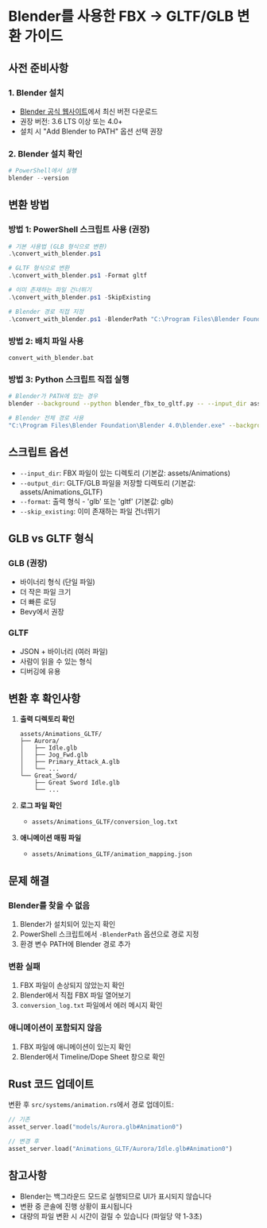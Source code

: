 # Blender를 사용한 FBX → GLTF/GLB 변환 가이드

## 사전 준비사항

### 1. Blender 설치
- [Blender 공식 웹사이트](https://www.blender.org/download/)에서 최신 버전 다운로드
- 권장 버전: 3.6 LTS 이상 또는 4.0+
- 설치 시 "Add Blender to PATH" 옵션 선택 권장

### 2. Blender 설치 확인
```powershell
# PowerShell에서 실행
blender --version
```

## 변환 방법

### 방법 1: PowerShell 스크립트 사용 (권장)
```powershell
# 기본 사용법 (GLB 형식으로 변환)
.\convert_with_blender.ps1

# GLTF 형식으로 변환
.\convert_with_blender.ps1 -Format gltf

# 이미 존재하는 파일 건너뛰기
.\convert_with_blender.ps1 -SkipExisting

# Blender 경로 직접 지정
.\convert_with_blender.ps1 -BlenderPath "C:\Program Files\Blender Foundation\Blender 4.0\blender.exe"
```

### 방법 2: 배치 파일 사용
```batch
convert_with_blender.bat
```

### 방법 3: Python 스크립트 직접 실행
```bash
# Blender가 PATH에 있는 경우
blender --background --python blender_fbx_to_gltf.py -- --input_dir assets/Animations --output_dir assets/Animations_GLTF --format glb

# Blender 전체 경로 사용
"C:\Program Files\Blender Foundation\Blender 4.0\blender.exe" --background --python blender_fbx_to_gltf.py -- --input_dir assets/Animations --output_dir assets/Animations_GLTF --format glb
```

## 스크립트 옵션

- `--input_dir`: FBX 파일이 있는 디렉토리 (기본값: assets/Animations)
- `--output_dir`: GLTF/GLB 파일을 저장할 디렉토리 (기본값: assets/Animations_GLTF)
- `--format`: 출력 형식 - 'glb' 또는 'gltf' (기본값: glb)
- `--skip_existing`: 이미 존재하는 파일 건너뛰기

## GLB vs GLTF 형식

### GLB (권장)
- 바이너리 형식 (단일 파일)
- 더 작은 파일 크기
- 더 빠른 로딩
- Bevy에서 권장

### GLTF
- JSON + 바이너리 (여러 파일)
- 사람이 읽을 수 있는 형식
- 디버깅에 유용

## 변환 후 확인사항

1. **출력 디렉토리 확인**
   ```
   assets/Animations_GLTF/
   ├── Aurora/
   │   ├── Idle.glb
   │   ├── Jog_Fwd.glb
   │   ├── Primary_Attack_A.glb
   │   └── ...
   └── Great_Sword/
       ├── Great Sword Idle.glb
       └── ...
   ```

2. **로그 파일 확인**
   - `assets/Animations_GLTF/conversion_log.txt`

3. **애니메이션 매핑 파일**
   - `assets/Animations_GLTF/animation_mapping.json`

## 문제 해결

### Blender를 찾을 수 없음
1. Blender가 설치되어 있는지 확인
2. PowerShell 스크립트에서 `-BlenderPath` 옵션으로 경로 지정
3. 환경 변수 PATH에 Blender 경로 추가

### 변환 실패
1. FBX 파일이 손상되지 않았는지 확인
2. Blender에서 직접 FBX 파일 열어보기
3. `conversion_log.txt` 파일에서 에러 메시지 확인

### 애니메이션이 포함되지 않음
1. FBX 파일에 애니메이션이 있는지 확인
2. Blender에서 Timeline/Dope Sheet 창으로 확인

## Rust 코드 업데이트

변환 후 `src/systems/animation.rs`에서 경로 업데이트:

```rust
// 기존
asset_server.load("models/Aurora.glb#Animation0")

// 변경 후
asset_server.load("Animations_GLTF/Aurora/Idle.glb#Animation0")
```

## 참고사항

- Blender는 백그라운드 모드로 실행되므로 UI가 표시되지 않습니다
- 변환 중 콘솔에 진행 상황이 표시됩니다
- 대량의 파일 변환 시 시간이 걸릴 수 있습니다 (파일당 약 1-3초)
